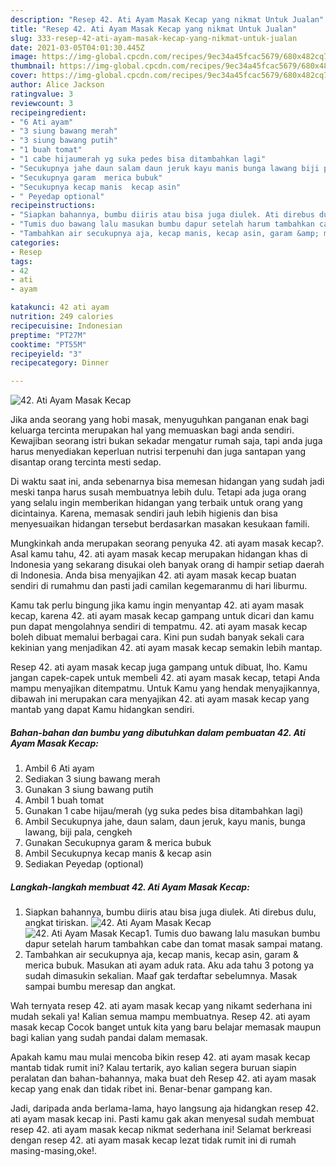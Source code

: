```yaml
---
description: "Resep 42. Ati Ayam Masak Kecap yang nikmat Untuk Jualan"
title: "Resep 42. Ati Ayam Masak Kecap yang nikmat Untuk Jualan"
slug: 333-resep-42-ati-ayam-masak-kecap-yang-nikmat-untuk-jualan
date: 2021-03-05T04:01:30.445Z
image: https://img-global.cpcdn.com/recipes/9ec34a45fcac5679/680x482cq70/42-ati-ayam-masak-kecap-foto-resep-utama.jpg
thumbnail: https://img-global.cpcdn.com/recipes/9ec34a45fcac5679/680x482cq70/42-ati-ayam-masak-kecap-foto-resep-utama.jpg
cover: https://img-global.cpcdn.com/recipes/9ec34a45fcac5679/680x482cq70/42-ati-ayam-masak-kecap-foto-resep-utama.jpg
author: Alice Jackson
ratingvalue: 3
reviewcount: 3
recipeingredient:
- "6 Ati ayam"
- "3 siung bawang merah"
- "3 siung bawang putih"
- "1 buah tomat"
- "1 cabe hijaumerah yg suka pedes bisa ditambahkan lagi"
- "Secukupnya jahe daun salam daun jeruk kayu manis bunga lawang biji pala cengkeh"
- "Secukupnya garam  merica bubuk"
- "Secukupnya kecap manis  kecap asin"
- " Peyedap optional"
recipeinstructions:
- "Siapkan bahannya, bumbu diiris atau bisa juga diulek. Ati direbus dulu, angkat tiriskan."
- "Tumis duo bawang lalu masukan bumbu dapur setelah harum tambahkan cabe dan tomat masak sampai matang."
- "Tambahkan air secukupnya aja, kecap manis, kecap asin, garam &amp; merica bubuk. Masukan ati ayam aduk rata. Aku ada tahu 3 potong ya sudah dimasukin sekalian. Maaf gak terdaftar sebelumnya. Masak sampai bumbu meresap dan angkat."
categories:
- Resep
tags:
- 42
- ati
- ayam

katakunci: 42 ati ayam 
nutrition: 249 calories
recipecuisine: Indonesian
preptime: "PT27M"
cooktime: "PT55M"
recipeyield: "3"
recipecategory: Dinner

---
```



![42. Ati Ayam Masak Kecap](https://img-global.cpcdn.com/recipes/9ec34a45fcac5679/680x482cq70/42-ati-ayam-masak-kecap-foto-resep-utama.jpg)

Jika anda seorang yang hobi masak, menyuguhkan panganan enak bagi keluarga tercinta merupakan hal yang memuaskan bagi anda sendiri. Kewajiban seorang istri bukan sekadar mengatur rumah saja, tapi anda juga harus menyediakan keperluan nutrisi terpenuhi dan juga santapan yang disantap orang tercinta mesti sedap.

Di waktu  saat ini, anda sebenarnya bisa memesan hidangan yang sudah jadi meski tanpa harus susah membuatnya lebih dulu. Tetapi ada juga orang yang selalu ingin memberikan hidangan yang terbaik untuk orang yang dicintainya. Karena, memasak sendiri jauh lebih higienis dan bisa menyesuaikan hidangan tersebut berdasarkan masakan kesukaan famili. 



Mungkinkah anda merupakan seorang penyuka 42. ati ayam masak kecap?. Asal kamu tahu, 42. ati ayam masak kecap merupakan hidangan khas di Indonesia yang sekarang disukai oleh banyak orang di hampir setiap daerah di Indonesia. Anda bisa menyajikan 42. ati ayam masak kecap buatan sendiri di rumahmu dan pasti jadi camilan kegemaranmu di hari liburmu.

Kamu tak perlu bingung jika kamu ingin menyantap 42. ati ayam masak kecap, karena 42. ati ayam masak kecap gampang untuk dicari dan kamu pun dapat mengolahnya sendiri di tempatmu. 42. ati ayam masak kecap boleh dibuat memalui berbagai cara. Kini pun sudah banyak sekali cara kekinian yang menjadikan 42. ati ayam masak kecap semakin lebih mantap.

Resep 42. ati ayam masak kecap juga gampang untuk dibuat, lho. Kamu jangan capek-capek untuk membeli 42. ati ayam masak kecap, tetapi Anda mampu menyajikan ditempatmu. Untuk Kamu yang hendak menyajikannya, dibawah ini merupakan cara menyajikan 42. ati ayam masak kecap yang mantab yang dapat Kamu hidangkan sendiri.

<!--inarticleads1-->

##### Bahan-bahan dan bumbu yang dibutuhkan dalam pembuatan 42. Ati Ayam Masak Kecap:

1. Ambil 6 Ati ayam
1. Sediakan 3 siung bawang merah
1. Gunakan 3 siung bawang putih
1. Ambil 1 buah tomat
1. Gunakan 1 cabe hijau/merah (yg suka pedes bisa ditambahkan lagi)
1. Ambil Secukupnya jahe, daun salam, daun jeruk, kayu manis, bunga lawang, biji pala, cengkeh
1. Gunakan Secukupnya garam &amp; merica bubuk
1. Ambil Secukupnya kecap manis &amp; kecap asin
1. Sediakan  Peyedap (optional)




<!--inarticleads2-->

##### Langkah-langkah membuat 42. Ati Ayam Masak Kecap:

1. Siapkan bahannya, bumbu diiris atau bisa juga diulek. Ati direbus dulu, angkat tiriskan.
<img src="https://img-global.cpcdn.com/steps/7adf7ff1a70c820a/160x128cq70/42-ati-ayam-masak-kecap-langkah-memasak-1-foto.jpg" alt="42. Ati Ayam Masak Kecap"><img src="https://img-global.cpcdn.com/steps/5f42fd47cb845b19/160x128cq70/42-ati-ayam-masak-kecap-langkah-memasak-1-foto.jpg" alt="42. Ati Ayam Masak Kecap">1. Tumis duo bawang lalu masukan bumbu dapur setelah harum tambahkan cabe dan tomat masak sampai matang.
1. Tambahkan air secukupnya aja, kecap manis, kecap asin, garam &amp; merica bubuk. Masukan ati ayam aduk rata. Aku ada tahu 3 potong ya sudah dimasukin sekalian. Maaf gak terdaftar sebelumnya. Masak sampai bumbu meresap dan angkat.




Wah ternyata resep 42. ati ayam masak kecap yang nikamt sederhana ini mudah sekali ya! Kalian semua mampu membuatnya. Resep 42. ati ayam masak kecap Cocok banget untuk kita yang baru belajar memasak maupun bagi kalian yang sudah pandai dalam memasak.

Apakah kamu mau mulai mencoba bikin resep 42. ati ayam masak kecap mantab tidak rumit ini? Kalau tertarik, ayo kalian segera buruan siapin peralatan dan bahan-bahannya, maka buat deh Resep 42. ati ayam masak kecap yang enak dan tidak ribet ini. Benar-benar gampang kan. 

Jadi, daripada anda berlama-lama, hayo langsung aja hidangkan resep 42. ati ayam masak kecap ini. Pasti kamu gak akan menyesal sudah membuat resep 42. ati ayam masak kecap nikmat sederhana ini! Selamat berkreasi dengan resep 42. ati ayam masak kecap lezat tidak rumit ini di rumah masing-masing,oke!.

